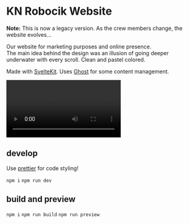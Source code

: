 # KN Robocik Website

**Note:** This is now a legacy version. As the crew members change, the website evolves...

Our website for marketing purposes and online presence.\
The main idea behind the design was an illusion of going deeper underwater with every scroll. Clean and pastel colored.

Made with [SvelteKit](https://kit.svelte.dev/). Uses [Ghost](https://ghost.org/) for some content management.

<video src="https://github.com/user-attachments/assets/10f1443a-a8a6-4eaa-9b06-86a91b527925"></video>

## develop

Use [prettier](https://prettier.io/docs/en/install.html) for code styling!

`npm i` `npm run dev`

## build and preview

`npm i` `npm run build` `npm run preview`
